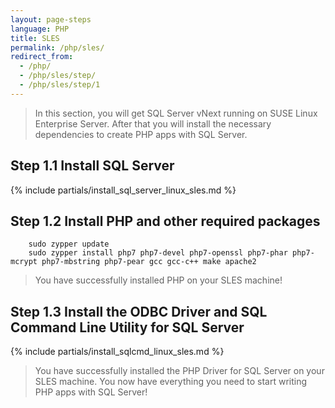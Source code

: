 ```yaml
---
layout: page-steps
language: PHP
title: SLES
permalink: /php/sles/
redirect_from:
  - /php/
  - /php/sles/step/
  - /php/sles/step/1
---
```


> In this section, you will get SQL Server vNext running on SUSE Linux Enterprise Server. After that you will install the necessary dependencies to create PHP apps with SQL Server.

## Step 1.1 Install SQL Server
{% include partials/install_sql_server_linux_sles.md %}

## Step 1.2 Install PHP and other required packages


```terminal
    sudo zypper update
    sudo zypper install php7 php7-devel php7-openssl php7-phar php7-mcrypt php7-mbstring php7-pear gcc gcc-c++ make apache2
```
> You have successfully installed PHP on your SLES machine! 

## Step 1.3 Install the ODBC Driver and SQL Command Line Utility for SQL Server

{% include partials/install_sqlcmd_linux_sles.md %}

> You have successfully installed the PHP Driver for SQL Server on your SLES machine. You now have everything you need to start writing PHP apps with SQL Server!

